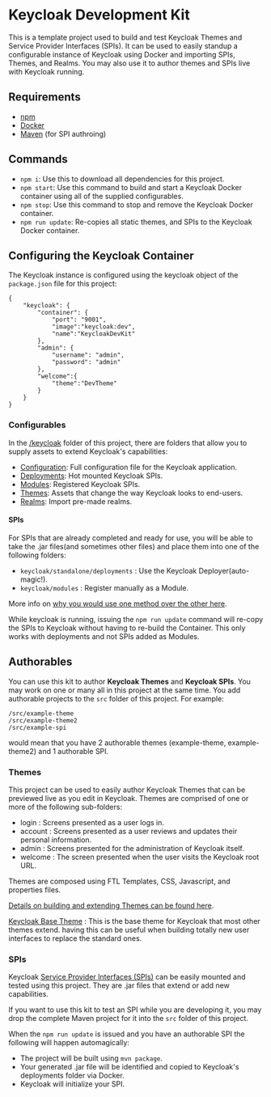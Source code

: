 # Keycloak Development Kit

This is a template project used to build and test Keycloak Themes and Service Provider Interfaces (SPIs). It can be used to easily standup a configurable instance of Keycloak using Docker and importing SPIs, Themes, and Realms. You may also use it to author themes and SPIs live with Keycloak running.

## Requirements

* [npm](https://docs.npmjs.com/downloading-and-installing-node-js-and-npm)
* [Docker](https://docs.docker.com/get-docker/)
* [Maven](https://maven.apache.org/install.html) (for SPI authroing)


## Commands
* `npm i`: Use this to download all dependencies for this project.
* `npm start`: Use this command to build and start a Keycloak Docker container using all of the supplied configurables.
* `npm stop`: Use this command to stop and remove the Keycloak Docker container.
* `npm run update`: Re-copies all static themes, and SPIs to the Keycloak Docker container.


## Configuring the Keycloak Container
 
The Keycloak instance is configured using the keycloak object of the `package.json` file for this project:

```
{
	"keycloak": {
		"container": {
			"port": "9001",
			"image":"keycloak:dev",
			"name":"KeycloakDevKit"
		},
		"admin": {
			"username": "admin",
			"password": "admin"
		},
		"welcome":{
			"theme":"DevTheme"
		}
	}
}
```

### Configurables

In the [/keycloak](keycloak) folder of this project, there are folders that allow you to supply assets to extend Keycloak's capabilities:

* [Configuration](keycloak/standalone/configuration): Full configuration file for the Keycloak application.
* [Deployments](keycloak/standalone/deployments): Hot mounted Keycloak SPIs.
* [Modules](keycloak/modules): Registered Keycloak SPIs.
* [Themes](keycloak/themes): Assets that change the way Keycloak looks to end-users.
* [Realms](keycloak/realms): Import pre-made realms.

#### SPIs

For SPIs that are already completed and ready for use, you will be able to take the .jar files(and sometimes other files) and place them into one of the following folders:

* `keycloak/standalone/deployments` : Use the Keycloak Deployer(auto-magic!).
* `keycloak/modules` : Register manually as a Module.

More info on [why you would use one method over the other here](https://www.keycloak.org/docs/latest/server_development/#registering-provider-implementations).

While keycloak is running, issuing the `npm run update` command will re-copy the SPIs to Keycloak without having to re-build the Container. This only works with deployments and not SPIs added as Modules.


## Authorables

You can use this kit to author **Keycloak Themes** and **Keycloak SPIs**. You may work on one or many all in this project at the same time. You add authorable projects to the `src` folder of this project. For example:

```
/src/example-theme
/src/example-theme2
/src/example-spi
```
would mean that you have 2 authorable themes (example-theme, example-theme2) and 1 authorable SPI. 



### Themes

This project can be used to easily author Keycloak Themes that can be previewed live as you edit in Keycloak. Themes are comprised of one or more of the following sub-folders:

* login : Screens presented as a user logs in.
* account : Screens presented as a user reviews and updates their personal information.
* admin : Screens presented for the administration of Keycloak itself.
* welcome : The screen presented when the user visits the Keycloak root URL.

Themes are composed using FTL Templates, CSS, Javascript, and properties files.

[Details on building and extending Themes can be found here](https://www.keycloak.org/docs/latest/server_development/#_themes).

[Keycloak Base Theme](https://github.com/keycloak/keycloak/tree/master/themes/src/main/resources/theme/base) : This is the base theme for Keycloak that most other themes extend. having this can be useful when building totally new user interfaces to replace the standard ones.

### SPIs

Keycloak [Service Provider Interfaces (SPIs)](https://www.keycloak.org/docs/latest/server_development/#_providers) can be easily mounted and tested using this project. They are .jar files that extend or add new capabilities.


If you want to use this kit to test an SPI while you are developing it, you may drop the complete Maven project for it into the `src` folder of this project.

When the `npm run update` is issued and you have an authorable SPI the following will happen automagically:

* The project will be built using `mvn package`.
* Your generated .jar file will be identified and copied to Keycloak's deployments folder via Docker.
* Keycloak will initialize your SPI.
